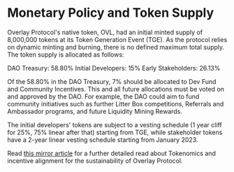 # Monetary Policy and Token Supply


Overlay Protocol's native token, OVL, had an initial minted supply of 8,000,000 tokens at its Token Generation Event (TGE). As the protocol relies on dynamic minting and burning, there is no defined maximum total supply. The token supply is allocated as follows:

DAO Treasury: 58.80%
Initial Developers: 15%
Early Stakeholders: 26.13%

Of the 58.80% in the DAO Treasury, 7% should be allocated to Dev Fund and Community Incentives. This and all future allocations must be voted on and approved by the DAO. For example, the DAO could aim to fund community initiatives such as further Litter Box competitions, Referrals and Ambassador programs, and future Liquidity Mining Rewards.
 
The initial developers' tokens are subject to a vesting schedule (1 year cliff for 25%, 75% linear after that) starting from TGE, while stakeholder tokens have a 2-year linear vesting schedule starting from January 2023.

Read [this mirror article](https://mirror.xyz/0x7999C7f0b9f2259434b7aD130bBe36723a49E14e/e1oJnBNi1Fb8IXrP-RzSWQFsmhljh9pPhqkuVOR6P2M) for a further detailed read about Tokenomics and incentive alignment for the sustainability of Overlay Protocol.
